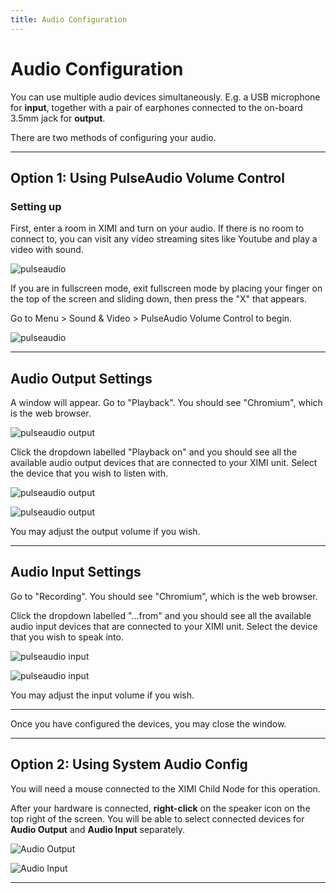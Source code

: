 ```yaml
---
title: Audio Configuration
---
```


# Audio Configuration

You can use multiple audio devices simultaneously. E.g. a USB microphone for **input**, together with a pair of earphones connected to the on-board 3.5mm jack for **output**.

There are two methods of configuring your audio.

---

## Option 1: Using PulseAudio Volume Control

### Setting up

First, enter a room in XIMI and turn on your audio. If there is no room to connect to, you can visit any video streaming sites like Youtube and play a video with sound.

![pulseaudio](/img/new-user-manual/child-raspi/pulse-audio-1.png)

If you are in fullscreen mode, exit fullscreen mode by placing your finger on the top of the screen and sliding down, then press the "X" that appears.

Go to Menu > Sound & Video > PulseAudio Volume Control to begin.

![pulseaudio](/img/new-user-manual/child-raspi/pulse-audio-2.png)

---

## Audio Output Settings

A window will appear. Go to "Playback". You should see "Chromium", which is the web browser.

![pulseaudio output](/img/new-user-manual/child-raspi/pulse-audio-3.png)

Click the dropdown labelled "Playback on" and you should see all the available audio output devices that are connected to your XIMI unit. Select the device that you wish to listen with.

![pulseaudio output](/img/new-user-manual/child-raspi/pulse-audio-3.png)

![pulseaudio output](/img/new-user-manual/child-raspi/pulse-audio-4.png)

You may adjust the output volume if you wish.

---

## Audio Input Settings

Go to "Recording". You should see "Chromium", which is the web browser.

Click the dropdown labelled "...from" and you should see all the available audio input devices that are connected to your XIMI unit. Select the device that you wish to speak into.

![pulseaudio input](/img/new-user-manual/child-raspi/pulse-audio-5.png)

![pulseaudio input](/img/new-user-manual/child-raspi/pulse-audio-6.png)

You may adjust the input volume if you wish.

---

Once you have configured the devices, you may close the window.

---

## Option 2: Using System Audio Config

You will need a mouse connected to the XIMI Child Node for this operation.

After your hardware is connected, **right-click** on the speaker icon on the top right of the screen. You will be able to select connected devices for **Audio Output** and **Audio Input** separately.

![Audio Output](/img/new-user-manual/child-raspi/4-audio.png)

![Audio Input](/img/new-user-manual/child-raspi/30-audiodetection.png)

---
